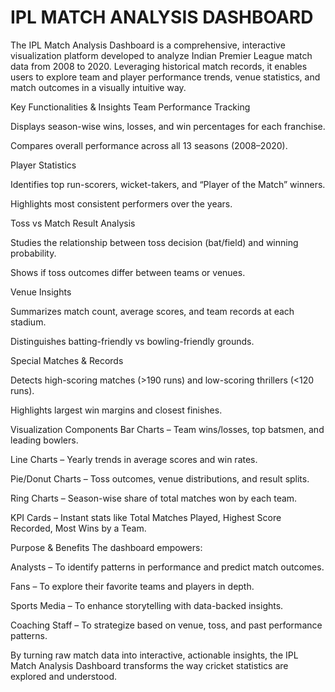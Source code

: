 # IPL MATCH ANALYSIS DASHBOARD
The IPL Match Analysis Dashboard is a comprehensive, interactive visualization platform developed to analyze Indian Premier League match data from 2008 to 2020. Leveraging historical match records, it enables users to explore team and player performance trends, venue statistics, and match outcomes in a visually intuitive way.

Key Functionalities & Insights
Team Performance Tracking

Displays season-wise wins, losses, and win percentages for each franchise.

Compares overall performance across all 13 seasons (2008–2020).

Player Statistics

Identifies top run-scorers, wicket-takers, and “Player of the Match” winners.

Highlights most consistent performers over the years.

Toss vs Match Result Analysis

Studies the relationship between toss decision (bat/field) and winning probability.

Shows if toss outcomes differ between teams or venues.

Venue Insights

Summarizes match count, average scores, and team records at each stadium.

Distinguishes batting-friendly vs bowling-friendly grounds.

Special Matches & Records

Detects high-scoring matches (>190 runs) and low-scoring thrillers (<120 runs).

Highlights largest win margins and closest finishes.

Visualization Components
Bar Charts – Team wins/losses, top batsmen, and leading bowlers.

Line Charts – Yearly trends in average scores and win rates.

Pie/Donut Charts – Toss outcomes, venue distributions, and result splits.

Ring Charts – Season-wise share of total matches won by each team.

KPI Cards – Instant stats like Total Matches Played, Highest Score Recorded, Most Wins by a Team.

Purpose & Benefits
The dashboard empowers:

Analysts – To identify patterns in performance and predict match outcomes.

Fans – To explore their favorite teams and players in depth.

Sports Media – To enhance storytelling with data-backed insights.

Coaching Staff – To strategize based on venue, toss, and past performance patterns.

By turning raw match data into interactive, actionable insights, the IPL Match Analysis Dashboard transforms the way cricket statistics are explored and understood.
